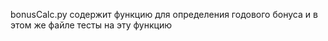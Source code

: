 bonusCalc.py содержит функцию для определения годового бонуса и в этом же файле тесты на эту функцию
